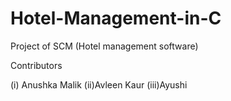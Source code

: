 # Hotel-Management-in-C
Project of SCM (Hotel management software)

Contributors

(i) Anushka Malik
(ii)Avleen Kaur
(iii)Ayushi
